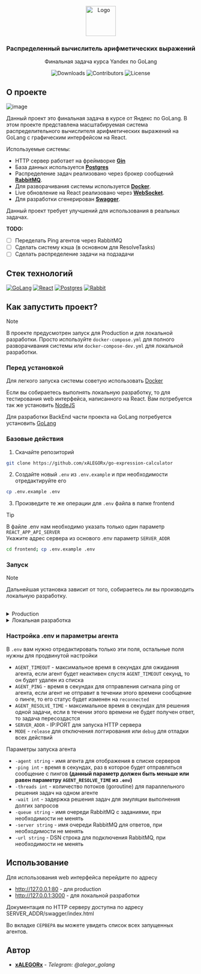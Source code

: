 <br/>
<div align="center">
  <a href="https://github.com/xALEGORx/go-expression-calculator">
    <img src="https://w7.pngwing.com/pngs/592/382/png-transparent-app-store-scientific-calculator-calculator-electronics-text-rectangle.png" alt="Logo" width="80" height="80">
  </a>

  <h3 align="center">Распределенный вычислитель арифметических выражений</h3>

  <p align="center">
    Финальная задача курса Yandex по GoLang
    <br/>
  </p>
  
![Downloads](https://img.shields.io/github/downloads/xALEGORx/go-expression-calculator/total) ![Contributors](https://img.shields.io/github/contributors/xALEGORx/go-expression-calculator?color=dark-green) ![License](https://img.shields.io/github/license/xALEGORx/go-expression-calculator) 

</div>

## О проекте

![image](https://github.com/xALEGORx/go-expression-calculator/assets/26199734/f3dbd032-1c51-4d89-9d98-d1f361353fbb)

Данный проект это финальная задача в курсе от Яндекс по GoLang.
В этом проекте представлена масштабируемая система распределительного вычислителя арифметических выражений на GoLang с графическим интерфейсом на React.

Используемые системы:

* HTTP сервер работает на фреймворке [**Gin**](https://github.com/gin-gonic/gin)
* База данных используется [**Postgres**](https://www.postgresql.org/)
* Распределение задач реализовано через брокер сообщений [**RabbitMQ**](https://www.rabbitmq.com/).
* Для разворачивания системы используется [**Docker**](https://www.docker.com/).
* Live обновление на React реализовано через [**WebSocket**](https://github.com/gorilla/websocket).
* Для разработки сгенерирован [**Swagger**](https://github.com/swaggo/swag).

Данный проект требует улучшений для использования в реальных задачах.

**TODO:**
- [ ] Переделать Ping агентов через RabbitMQ
- [ ] Сделать систему кэша (в основном для ResolveTasks)
- [ ] Сделать распределение задачи на подзадачи

## Стек технологий

[![GoLang][GoLang]][GoLang-url] [![React][React.js]][React-url] [![Postgres][Postgres]][Postgres-url] [![Rabbit][Rabbit]][Rabbit-url]


## Как запустить проект?

> [!NOTE]
> В проекте предусмотрен запуск для Production и для локальной разработки. Просто используйте `docker-compose.yml` для полного разворачивания системы или `docker-compose-dev.yml` для локальной разработки.

### Перед установкой

Для легкого запуска системы советую использовать [Docker](https://www.docker.com/get-started/)

Если вы собираетесь выполнять локальную разработку, то для тестирования web интерфейса, написанного на React. Вам потребуется так же установить [NodeJS](https://nodejs.org)

Для разработки BackEnd части проекта на GoLang потребуется установить [GoLang](https://go.dev/learn/)

### Базовые действия

1. Скачайте репозиторий

```sh
git clone https://github.com/xALEGORx/go-expression-calculator
```

2. Создайте новый `.env` из `.env.example` и при необходимости отредактируйте его

```sh
cp .env.example .env
```

3. Произведите те же операции для `.env` файла в папке frontend

> [!TIP]
> В файле .env нам необходимо указать только один параметр `REACT_APP_API_SERVER`<br>Укажите адрес сервера из основого .env параметр `SERVER_ADDR`

```sh
cd frontend; cp .env.example .env
```

### Запуск
> [!NOTE]
> Дальнейшая установка зависит от того, собираетесь ли вы производить локальную разработку.
<br>

<details>
<summary>Production</summary>
<br>

4. Запустите docker-compose из главной папки

> Данный docker-compose запускает Postgres, RabbitMQ, React, Nginx и Оркестратор

```sh
docker-compose up
```

5. Соберите билд агентов

> Для Windows используйте имя сборки build\agent.exe и путь cmd\agent\main.go

> В дальнейшем данный билд можно передавать на другие сервера.

```sh
go build -u build/agent cmd/agent/main.go
```

6. Запустите первый экземпляр агента с базовыми параметрами

> Для Windows используйте файл .\build\agent.exe

> Более детальное объяснение параметров <a href="#env-agent-params">Настройка .env и параметры агента</a>

```
build/agent -agent Agent -ping 60 -threads 10 -url amqp://guest:guest@localhost:5672 -wait 10
```
</details>

<details>
<summary>Локальная разработка</summary>
<br>

4. Запустите docker-compose для разработки

> Данный docker-compose запускает Postgres и RabbitMQ

```sh
docker-compose -f docker-compose-dev.yml up
```

5. Запустите оркестратор

```sh
go run cmd\orchestrator\main.go
```

6. Запустите первый экземпляр агента с базовыми параметрами

> Более детальное объяснение параметров <a href="#env-agent-params">Настройка .env и параметры агента</a>

```sh
go run cmd\agent\main.go -agent Agent -ping 60 -threads 10 -url amqp://guest:guest@localhost:5672 -wait 10
```

7. Перейдите в папку с Frontend

```sh
cd frontend
```

9. Установить необходимые модули

```sh
npm i
```

10. Запустите React

```sh
npm run start
```
</details

<a name="env-agent-params"></a>
### Настройка .env и параметры агента

В `.env` вам нужно отредактировать только эти поля, остальные поля нужны для продвинутой настройки
* `AGENT_TIMEOUT` - максимальное время в секундах для ожидания агента, если агент будет неактивен спустя `AGENT_TIMEOUT` секунд, то он будет удален из списка
* `AGENT_PING` - время в секундах для отправления сигнала ping от агента, если агент не отправит в течении этого времени сообщение о пинге, то его статус будет изменен на `reconnected`
* `AGENT_RESOLVE_TIME` - максимальное время в секундах для решения одной задачи, если в течении этого времени не будет получен ответ, то задача пересоздастся
* `SERVER_ADDR` - IP:PORT для запуска HTTP сервера
* `MODE` - `release` для отключения логгирования или `debug` для отладки всех действий

Параметры запуска агента
* `-agent string` - имя агента для отображения в списке серверов
* `-ping int` - время в секундах, раз в которое будет отправляться сообщение с пингов **(данный параметр должен быть меньше или равен параметру `AGENT_RESOLVE_TIME` из `.env`)**
* `-threads int` - количество потоков (goroutine) для параллельного решения задач на одном агенте
* `-wait int` - задержка решения задач для эмуляции выполнения долгих запросов
* `-queue string` - имя очереди RabbitMQ с заданиями, при необходимости не менять
* `-server string` - имя очереди RabbitMQ для ответов, при необходимости не менять
* `-url string` - DSN строка для подключения RabbitMQ, при необходимости не менять


## Использование

Для использования web интерфейса перейдите по адресу
* http://127.0.0.1:80 - для production
* http://127.0.0.1:3000 - для локальной разработки

Документация по HTTP серверу доступна по адресу SERVER_ADDR/swagger/index.html

Во вкладке `СЕРВЕРА` вы можете увидеть список всех запущенных агентов.


## Автор

* **[xALEGORx](https://github.com/xALEGORx)** - *Telegram: @alegor_golang*


[GoLang]: https://img.shields.io/badge/Go-00ADD8?style=for-the-badge&logo=go&logoColor=white
[GoLang-url]: https://go.dev/
[React.js]: https://img.shields.io/badge/React-20232A?style=for-the-badge&logo=react&logoColor=61DAFB
[React-url]: https://reactjs.org/
[Postgres]: https://img.shields.io/badge/PostgreSQL-316192?style=for-the-badge&logo=postgresql&logoColor=white
[Postgres-url]: https://www.postgresql.org/
[Rabbit]: https://img.shields.io/badge/rabbitmq-%23FF6600.svg?&style=for-the-badge&logo=rabbitmq&logoColor=white
[Rabbit-url]: https://www.rabbitmq.com/
